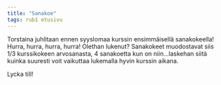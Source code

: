 ```yaml
---
title: "Sanakoe"
tags: rub1 etusivu
---
```


Torstaina juhlitaan ennen syyslomaa kurssin ensimmäisellä sanakokeella! Hurra, hurra, hurra, hurra! Olethan lukenut? Sanakokeet muodostavat siis 1/3 kurssikokeen arvosanasta, 4 sanakoetta kun on niin...laskehan siitä kuinka suuresti voit vaikuttaa lukemalla hyvin kurssin aikana. 

Lycka till!
